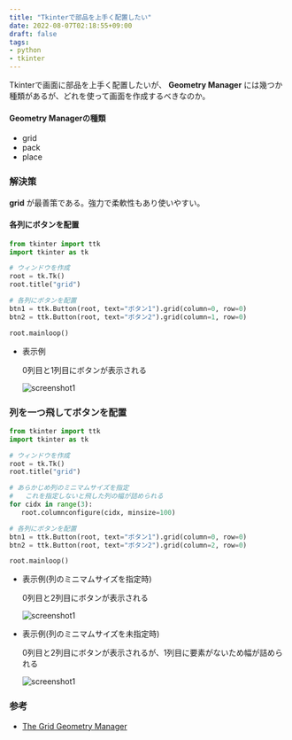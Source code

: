```yaml
---
title: "Tkinterで部品を上手く配置したい"
date: 2022-08-07T02:18:55+09:00
draft: false
tags:
- python
- tkinter
---
```


Tkinterで画面に部品を上手く配置したいが、
**Geometry Manager** には幾つか種類があるが、どれを使って画面を作成するべきなのか。

<!--more-->

#### **Geometry Manager**の種類

- grid
- pack
- place

### 解決策

**grid** が最善策である。強力で柔軟性もあり使いやすい。

#### 各列にボタンを配置

~~~python
from tkinter import ttk
import tkinter as tk

# ウィンドウを作成
root = tk.Tk()
root.title("grid")

# 各列にボタンを配置
btn1 = ttk.Button(root, text="ボタン1").grid(column=0, row=0)
btn2 = ttk.Button(root, text="ボタン2").grid(column=1, row=0)

root.mainloop()
~~~

- 表示例

   0列目と1列目にボタンが表示される

  ![screenshot1](/images/til/21-buttons.png)

### 列を一つ飛してボタンを配置

~~~python
from tkinter import ttk
import tkinter as tk

# ウィンドウを作成
root = tk.Tk()
root.title("grid")

# あらかじめ列のミニマムサイズを指定
#   これを指定しないと飛した列の幅が詰められる
for cidx in range(3):
   root.columnconfigure(cidx, minsize=100)

# 各列にボタンを配置
btn1 = ttk.Button(root, text="ボタン1").grid(column=0, row=0)
btn2 = ttk.Button(root, text="ボタン2").grid(column=2, row=0)

root.mainloop()
~~~

- 表示例(列のミニマムサイズを指定時)

   0列目と2列目にボタンが表示される

  ![screenshot1](/images/til/21-buttons-with-colminsize.png)

- 表示例(列のミニマムサイズを未指定時)

   0列目と2列目にボタンが表示されるが、1列目に要素がないため幅が詰められる

  ![screenshot1](/images/til/21-buttons-without-colminsize.png)

### 参考

- [The Grid Geometry Manager](https://tkdocs.com/tutorial/grid.html)